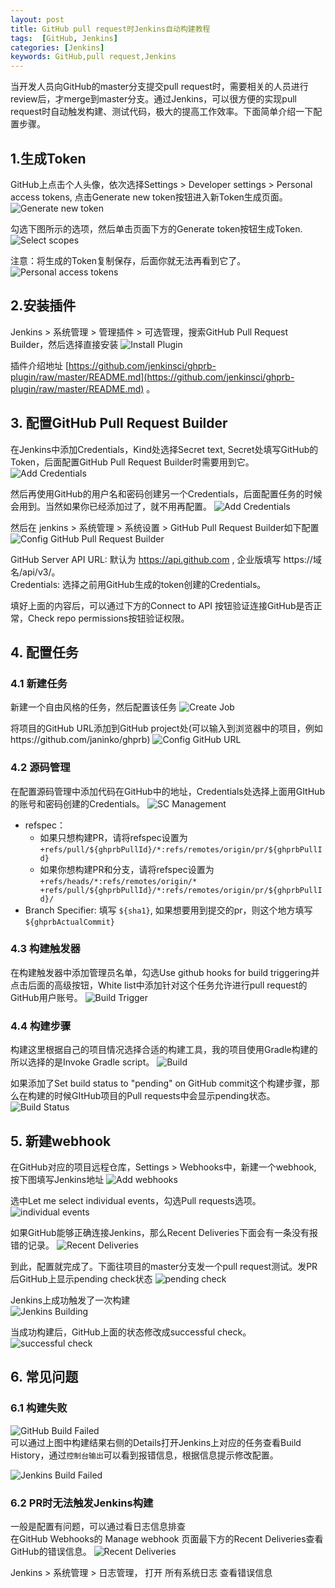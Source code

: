 ```yaml
---
layout: post
title: GitHub pull request时Jenkins自动构建教程
tags:  [GitHub, Jenkins]
categories: [Jenkins]
keywords: GitHub,pull request,Jenkins
---
```



当开发人员向GitHub的master分支提交pull request时，需要相关的人员进行review后，才merge到master分支。通过Jenkins，可以很方便的实现pull request时自动触发构建、测试代码，极大的提高工作效率。下面简单介绍一下配置步骤。




## 1.生成Token
GitHub上点击个人头像，依次选择Settings > Developer settings > Personal access tokens, 点击Generate new token按钮进入新Token生成页面。
![Generate new token](https://github.com/ethendev/data/raw/master/silo/img/github_jenkins/FFF633F1444648EB86741F2BCB382B4F.png)


勾选下图所示的选项，然后单击页面下方的Generate token按钮生成Token.
![Select scopes](https://github.com/ethendev/data/raw/master/silo/img/github_jenkins/81D30E0A2C774D28952E7716C7728C30.png)

注意：将生成的Token复制保存，后面你就无法再看到它了。
![Personal access tokens](https://github.com/ethendev/data/raw/master/silo/img/github_jenkins/64CDB652C25C4E0984FE1A949DBD2051.png)


## 2.安装插件
Jenkins > 系统管理 > 管理插件 > 可选管理，搜索GitHub Pull Request Builder，然后选择直接安装
![Install Plugin](https://github.com/ethendev/data/raw/master/silo/img/github_jenkins/2214F18219DD491283759868FF44A7F9.png)

插件介绍地址 [https://github.com/jenkinsci/ghprb-plugin/raw/master/README.md](https://github.com/jenkinsci/ghprb-plugin/raw/master/README.md)  。


## 3. 配置GitHub Pull Request Builder
在Jenkins中添加Credentials，Kind处选择Secret text, Secret处填写GitHub的Token，后面配置GitHub Pull Request Builder时需要用到它。
![Add Credentials](https://github.com/ethendev/data/raw/master/silo/img/github_jenkins/BE6C21CA564A4887BA339A064CA1AA4A.png)

然后再使用GitHub的用户名和密码创建另一个Credentials，后面配置任务的时候会用到。当然如果你已经添加过了，就不用再配置。
![Add Credentials](https://github.com/ethendev/data/raw/master/silo/img/github_jenkins/C4A3EBB175544E8F8DF015CE91CBE9A7.png)

然后在 jenkins > 系统管理 > 系统设置 > GitHub Pull Request Builder如下配置
![Config GitHub Pull Request Builder](https://github.com/ethendev/data/raw/master/silo/img/github_jenkins/83C218FB31D04C688807A1221C508543.png)

GitHub Server API URL: 默认为 https://api.github.com , 企业版填写 https://域名/api/v3/。  
Credentials: 选择之前用GitHub生成的token创建的Credentials。


填好上面的内容后，可以通过下方的Connect to API 按钮验证连接GitHub是否正常，Check repo permissions按钮验证权限。

## 4. 配置任务
### 4.1 新建任务
新建一个自由风格的任务，然后配置该任务
![Create Job](https://github.com/ethendev/data/raw/master/silo/img/github_jenkins/75FC8FCF52CF49DBAFB288678B9506CE.png)

将项目的GitHub URL添加到GitHub project处(可以输入到浏览器中的项目，例如https://github.com/janinko/ghprb)
![Config GitHub URL](https://github.com/ethendev/data/raw/master/silo/img/github_jenkins/015E2F6A6FED484B8D1D4D53E535E5F3.png)

### 4.2 源码管理
在配置源码管理中添加代码在GitHub中的地址，Credentials处选择上面用GItHub的账号和密码创建的Credentials。
![SC Management](https://github.com/ethendev/data/raw/master/silo/img/github_jenkins/28C48CB27D1749A58B037E5B01407501.png)

* refspec：
  * 如果只想构建PR，请将refspec设置为`+refs/pull/${ghprbPullId}/*:refs/remotes/origin/pr/${ghprbPullId}`
  * 如果你想构建PR和分支，请将refspec设置为 `+refs/heads/*:refs/remotes/origin/* +refs/pull/${ghprbPullId}/*:refs/remotes/origin/pr/${ghprbPullId}/`
* Branch Specifier: 填写 `${sha1}`, 如果想要用到提交的pr，则这个地方填写 `${ghprbActualCommit}`

### 4.3 构建触发器
在构建触发器中添加管理员名单，勾选Use github hooks for build triggering并点击后面的高级按钮，White list中添加针对这个任务允许进行pull request的GitHub用户账号。
![Build Trigger](https://github.com/ethendev/data/raw/master/silo/img/github_jenkins/07932EB674094D5A8649895FA99A19E5.png)

### 4.4 构建步骤
构建这里根据自己的项目情况选择合适的构建工具，我的项目使用Gradle构建的所以选择的是Invoke Gradle script。
![Build](https://github.com/ethendev/data/raw/master/silo/img/github_jenkins/E6698CF4937448D68096E86034DCE72C.png)

如果添加了Set build status to "pending" on GitHub commit这个构建步骤，那么在构建的时候GItHub项目的Pull requests中会显示pending状态。  
![Build Status](https://github.com/ethendev/data/raw/master/silo/img/github_jenkins/68712891AFB640428AE0403CF3A4C7F0.png)

## 5. 新建webhook
在GitHub对应的项目远程仓库，Settings > Webhooks中，新建一个webhook, 按下图填写Jenkins地址
![Add webhooks](https://github.com/ethendev/data/raw/master/silo/img/github_jenkins/353B2D0D887344708510088ADE3E4FC6.png)

选中Let me select individual events，勾选Pull requests选项。
![individual events](https://github.com/ethendev/data/raw/master/silo/img/github_jenkins/1E2E92499FE44F55991ED5F8480DA0A3.png)

如果GitHub能够正确连接Jenkins，那么Recent Deliveries下面会有一条没有报错的记录。
![Recent Deliveries](https://github.com/ethendev/data/raw/master/silo/img/github_jenkins/D6CDCBF83E734A369773A9170EEE1819.png)

到此，配置就完成了。下面往项目的master分支发一个pull request测试。发PR后GitHub上显示pending check状态
![pending check](https://github.com/ethendev/data/raw/master/silo/img/github_jenkins/68712891AFB640428AE0403CF3A4C7F0.png)

Jenkins上成功触发了一次构建  
![Jenkins Building](https://github.com/ethendev/data/raw/master/silo/img/github_jenkins/B528D27684D94F568C2825746700CA37.png)

当成功构建后，GitHub上面的状态修改成successful check。
![successful check](https://github.com/ethendev/data/raw/master/silo/img/github_jenkins/D9D968CF99AD4236A4116FA48D5C4EF2.png)

## 6. 常见问题
### 6.1 构建失败
![GitHub Build Failed](https://github.com/ethendev/data/raw/master/silo/img/github_jenkins/CCA7A2A3532F4C969E745C3C3157A4D5.png)  
可以通过上图中构建结果右侧的Details打开Jenkins上对应的任务查看Build History，通过`控制台输出`可以看到报错信息，根据信息提示修改配置。

![Jenkins Build Failed](https://github.com/ethendev/data/raw/master/silo/img/github_jenkins/DB21B1200FE2442390EC3460B3BA82FE.png)

### 6.2 PR时无法触发Jenkins构建
一般是配置有问题，可以通过看日志信息排查  
在GitHub Webhooks的 Manage webhook 页面最下方的Recent Deliveries查看GitHub的错误信息。
![Recent Deliveries](https://github.com/ethendev/data/raw/master/silo/img/github_jenkins/7A27246094FE4FA2A8068CF6ADBF0976.png)

Jenkins > 系统管理 > 日志管理， 打开 所有系统日志 查看错误信息  

